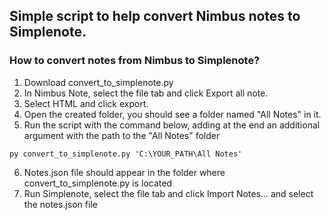 ## Simple script to help convert Nimbus notes to Simplenote.

### How to convert notes from Nimbus to Simplenote?
1. Download convert_to_simplenote.py
2. In Nimbus Note, select the file tab and click Export all note.
3. Select HTML and click export.
4. Open the created folder, you should see a folder named "All Notes" in it.
5. Run the script with the command below, adding at the end an additional argument with the path to the "All Notes" folder
```
py convert_to_simplenote.py 'C:\YOUR_PATH\All Notes'
```
6. Notes.json file should appear in the folder where convert_to_simplenote.py is located
7. Run Simplenote, select the file tab and click Import Notes... and select the notes.json file